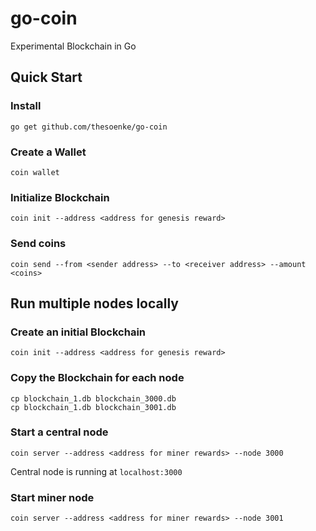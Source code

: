# go-coin

Experimental Blockchain in Go

## Quick Start
### Install

    go get github.com/thesoenke/go-coin

### Create a Wallet

    coin wallet

### Initialize Blockchain

    coin init --address <address for genesis reward>

### Send coins

    coin send --from <sender address> --to <receiver address> --amount <coins>

## Run multiple nodes locally
### Create an initial Blockchain

    coin init --address <address for genesis reward>

### Copy the Blockchain for each node

    cp blockchain_1.db blockchain_3000.db
    cp blockchain_1.db blockchain_3001.db

### Start a central node

    coin server --address <address for miner rewards> --node 3000

Central node is running at `localhost:3000`

### Start miner node

    coin server --address <address for miner rewards> --node 3001